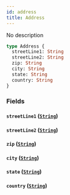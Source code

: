 ```yaml
---
id: address
title: Address
---
```


No description

```graphql
type Address {
  streetLine1: String
  streetLine2: String
  zip: String
  city: String
  state: String
  country: String
}
```

### Fields

#### `streetLine1` ([`String`](https://developer.rippling.com/docs/rippling-graphql/docs/partners/truework/scalars/string.md))

#### `streetLine2` ([`String`](https://developer.rippling.com/docs/rippling-graphql/docs/partners/truework/scalars/string.md))

#### `zip` ([`String`](https://developer.rippling.com/docs/rippling-graphql/docs/partners/truework/scalars/string.md))

#### `city` ([`String`](https://developer.rippling.com/docs/rippling-graphql/docs/partners/truework/scalars/string.md))

#### `state` ([`String`](https://developer.rippling.com/docs/rippling-graphql/docs/partners/truework/scalars/string.md))

#### `country` ([`String`](https://developer.rippling.com/docs/rippling-graphql/docs/partners/truework/scalars/string.md))
